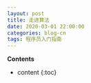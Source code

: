 ```yaml
---
layout: post
title: 走进算法
date: 2020-03-01 22:00:00
categories: blog-cn
tags: 程序员入门指南
--- 
```


__Contents__

* content
{:toc}
